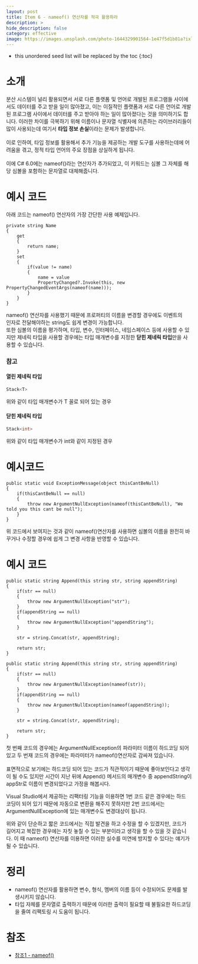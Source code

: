 ```yaml
---
layout: post
title: Item 6 - nameof() 연산자를 적극 활용하라
description: >
hide_description: false
category: effective
image: https://images.unsplash.com/photo-1644329901564-1e47f5d1b81a?ixlib=rb-1.2.1&ixid=MnwxMjA3fDB8MHxwaG90by1wYWdlfHx8fGVufDB8fHx8&auto=format&fit=crop&w=1742&q=80
---
```


* this unordered seed list will be replaced by the toc
{:toc}

# 소개
분산 시스템이 널리 활용되면서 서로 다른 플랫폼 및 언어로 개발된 프로그램들 사이에서도 데이터를 주고 받을 일이 많아졌고, 이는 이질적인 플랫폼과 서로 다른 언어로 개발된 프로그램 사이에서 데이터를 주고 받아야 하는 일이 많아졌다는 것을 의미하기도 합니다. 이러한 차이를 극복하기 위해 이름이나 문자열 식별자에 의존하는 라이브러리들이 많이 사용되는데 여기서 **타입 정보 손실**이라는 문제가 발생합니다.
<br><br>
이로 인하여, 타입 정보를 활용해서 추가 기능을 제공하는 개발 도구를 사용하는데에 어려움을 겪고, 정적 타입 언어의 주요 장점을 상실하게 됩니다.
<br><br>
이에 C# 6.0에는 nameof()라는 연산자가 추가되었고, 이 키워드는 심볼 그 자체를 해당 심볼을 포함하는 문자열로 대체해줍니다.

# 예시 코드
아래 코드는 nameof() 연산자의 가장 간단한 사용 예제입니다.
<pre><code class="C#">private string Name
{
    get
    {
        return name;
    }
    set
    {
        if(value != name)
        {
            name = value
            PropertyChanged?.Invoke(this, new PropertyChangedEventArgs(nameof(name)));
        }
    }
}
</code></pre>

nameof() 연산자를 사용했기 때문에 프로퍼티의 이름을 변경할 경우에도 이벤트의<br>인자로 전달해야하는 string도 
쉽게 변경이 가능합니다.
<br>
또한 심볼의 이름을 평가하며, 타입, 변수, 인터페이스, 네임스페이스 등에 사용할 수 있지만 제네릭 타입을 사용할 경우에는 타입 매개변수를
지정한 **닫힌 제네릭 타입**만을 사용할 수 있습니다.

### 참고
#### 열린 제네릭 타입
```C#
Stack<T>
```
위와 같이 타입 매개변수가 T 꼴로 되어 있는 경우

#### 닫힌 제네릭 타입
```C#
Stack<int>
```
위와 같이 타입 매개변수가 int와 같이 지정된 경우

# 예시코드
<pre><code class="C#">public static void ExceptionMessage(object thisCantBeNull)
{
    if(thisCantBeNull == null)
    {
        throw new ArgumentNullException(nameof(thisCantBeNull), "We told you this cant be null");
    }
}
</code></pre>
위 코드에서 보여지는 것과 같이 nameof()연산자를 사용하면 심볼의 이름을 완전히 바꾸거나 수정할 경우에 쉽게
그 변경 사항을 반영할 수 있습니다.

# 예시 코드
<pre><code class="C#">public static string Append(this string str, string appendString)
{
    if(str == null)
    {
        throw new ArgumentNullException("str");
    }
    if(appendString == null)
    {
        throw new ArgumentNullException("appendString");
    }

    str = string.Concat(str, appendString);

    return str;
}
</code></pre>
<pre><code class="C#">public static string Append(this string str, string appendString)
{
    if(str == null)
    {
        throw new ArgumentNullException(nameof(str));
    }
    if(appendString == null)
    {
        throw new ArgumentNullException(nameof(appendString));
    }

    str = string.Concat(str, appendString);

    return str;
}
</code></pre>

첫 번째 코드의 경우에는 ArgumentNullException의 파라미터 이름이 하드코딩 되어 있고 
두 번재 코드의 경우에는 파라미터가 nameof()연산자로 감싸져 있습니다.
<br><br>
표면적으로 보기에는 하드코딩 되어 있는 코드가 직관적이기 때문에 좋아보인다고 생각이 될 수도 있지만
시간이 지난 뒤에 Append() 메서드의 매개변수 중 appendString이 appStr로 이름이 변경되었다고 가정을 해봅시다.

Visual Studio에서 제공하는 리팩터링 기능을 이용하면 1번 코드 같은 경우에는 하드 코딩이 되어 있기 때문에 자동으로
변환을 해주지 못하지만 2번 코드에서는 ArgumentNullException에 있는 매개변수도 변경대상이 됩니다.

위와 같이 단순하고 짧은 코드에서는 직접 발견을 하고 수정을 할 수 있겠지만, 코드가 길어지고 복잡한 경우에는 자칫 놓칠 수 있는 부분이라고 생각을 할 수 있을 것 같습니다. 이 때 nameof() 연산자를 이용하면 이러한 실수를 미연에 방지할 수 있다는 얘기가 될 수 있습니다.

# 정리
- nameof() 연산자를 활용하면 변수, 형식, 멤버의 이름 등이 수정되어도 문제를 발생시키지 않습니다.
- 타입 자체를 문자열로 출력하기 때문에 이러한 출력이 필요할 때 불필요한 하드코딩을 줄여 리팩토링 시 도움이 됩니다.


# 참조
- [참조1 - nameof()](https://docs.microsoft.com/ko-kr/dotnet/csharp/language-reference/operators/nameof)
